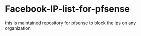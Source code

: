 # Facebook-IP-list-for-pfsense
this is maintained repository for pfsense to block the ips on any organization 
